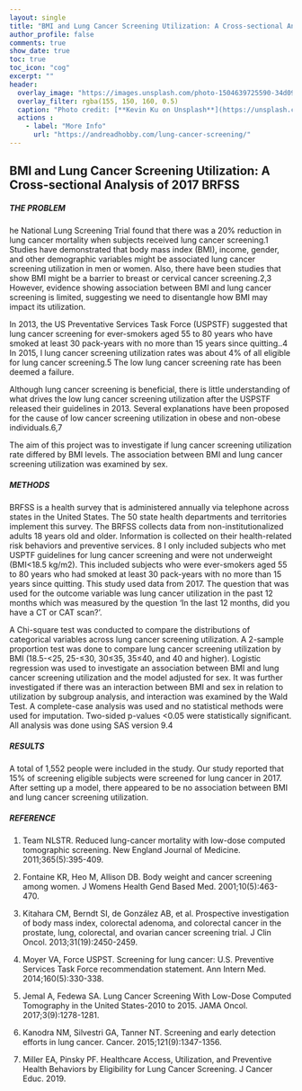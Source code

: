 ```yaml
--- 
layout: single
title: "BMI and Lung Cancer Screening Utilization: A Cross-sectional Analysis of 2017 BRFSS"
author_profile: false
comments: true
show_date: true
toc: true
toc_icon: "cog"
excerpt: ""
header:
  overlay_image: "https://images.unsplash.com/photo-1504639725590-34d0984388bd?ixid=MnwxMjA3fDB8MHxwaG90by1wYWdlfHx8fGVufDB8fHx8&ixlib=rb-1.2.1&auto=format&fit=crop&w=774&q=80"
  overlay_filter: rgba(155, 150, 160, 0.5)
  caption: "Photo credit: [**Kevin Ku on Unsplash**](https://unsplash.com/s/photos/deep-learning)"
  actions : 
    - label: "More Info"
      url: "https://andreadhobby.com/lung-cancer-screening/"
--- 
```


## BMI and Lung Cancer Screening Utilization: A Cross-sectional Analysis of 2017 BRFSS

##### THE PROBLEM

he National Lung Screening Trial found that there was a 20% reduction in lung cancer mortality when subjects received lung cancer screening.1 Studies have demonstrated that body mass index (BMI), income, gender, and other demographic variables might be associated lung cancer screening utilization in men or women. Also, there have been studies that show BMI might be a barrier to breast or cervical cancer screening.2,3 However, evidence showing association between BMI and lung cancer screening is limited, suggesting we need to disentangle how BMI may impact its utilization.

In 2013,  the US Preventative Services Task Force (USPSTF) suggested that lung cancer screening for ever-smokers aged 55 to 80 years who have smoked at least 30 pack-years with no more than 15 years since quitting..4  In 2015, l lung cancer screening utilization rates was about 4% of all eligible for lung cancer screening.5  The low lung cancer screening rate has been deemed a failure.

Although lung cancer screening is beneficial, there is little understanding of what drives the low lung cancer screening utilization after the USPSTF released their guidelines in 2013. Several explanations have been proposed for the cause of low cancer screening utilization in obese and non-obese individuals.6,7

The aim of this project was to investigate if lung cancer screening utilization rate differed by BMI levels.  The association between BMI and lung cancer screening utilization was examined by sex.

##### METHODS

BRFSS is a health survey that is administered annually via telephone across states in the United States.  The 50 state health departments and territories implement this survey. The BRFSS collects data from non-institutionalized adults 18 years old and older. Information is collected on their health-related risk behaviors and preventive services. 8  I only included subjects who met USPTF guidelines for lung cancer screening and were not underweight (BMI<18.5 kg/m2). This included subjects who were ever-smokers aged 55 to 80 years who had smoked at least 30 pack-years with no more than 15 years since quitting. This study used data from 2017.  The question that was used for the outcome variable was lung cancer utilization in the past 12 months which was measured by the question ‘In the last 12 months, did you have a CT or CAT scan?’.

A Chi-square test was conducted to compare the distributions of categorical variables across lung cancer screening utilization. A 2-sample proportion test was done to compare lung cancer screening utilization by BMI (18.5-<25, 25-≤30, 30≤35, 35≤40, and 40 and higher). Logistic regression was used to investigate an association between BMI and lung cancer screening utilization and the model adjusted for sex.  It was further investigated if there was an interaction between BMI and sex in relation to utilization by subgroup analysis, and interaction was examined by the Wald Test. A complete-case analysis was used and no statistical methods were used for imputation. Two-sided p-values <0.05 were statistically significant. All analysis was done using SAS version 9.4

##### RESULTS

A total of 1,552 people were included in the study. Our study reported that 15% of screening eligible subjects were screened for lung cancer in 2017. After setting up a model, there appeared to be no association between BMI and lung cancer screening utilization.

##### REFERENCE

1. Team NLSTR. Reduced lung-cancer mortality with low-dose computed tomographic screening. New England Journal of Medicine. 2011;365(5):395-409.

2. Fontaine KR, Heo M, Allison DB. Body weight and cancer screening among women. J Womens Health Gend Based Med. 2001;10(5):463-470.

3. Kitahara CM, Berndt SI, de González AB, et al. Prospective investigation of body mass index, colorectal adenoma, and colorectal cancer in the prostate, lung, colorectal, and ovarian cancer screening trial. J Clin Oncol. 2013;31(19):2450-2459.

4. Moyer VA, Force USPST. Screening for lung cancer: U.S. Preventive Services Task Force recommendation statement. Ann Intern Med. 2014;160(5):330-338.

5. Jemal A, Fedewa SA. Lung Cancer Screening With Low-Dose Computed Tomography in the United States-2010 to 2015. JAMA Oncol. 2017;3(9):1278-1281.

6. Kanodra NM, Silvestri GA, Tanner NT. Screening and early detection efforts in lung cancer. Cancer. 2015;121(9):1347-1356.

7. Miller EA, Pinsky PF. Healthcare Access, Utilization, and Preventive Health Behaviors by Eligibility for Lung Cancer Screening. J Cancer Educ. 2019.